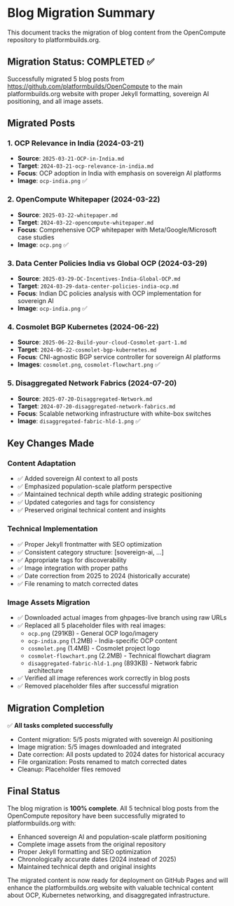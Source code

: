 # Blog Migration Summary

This document tracks the migration of blog content from the OpenCompute repository to platformbuilds.org.

## Migration Status: COMPLETED ✅

Successfully migrated 5 blog posts from https://github.com/platformbuilds/OpenCompute to the main platformbuilds.org website with proper Jekyll formatting, sovereign AI positioning, and all image assets.

## Migrated Posts

### 1. OCP Relevance in India (2024-03-21)
- **Source**: `2025-03-21-OCP-in-India.md`
- **Target**: `2024-03-21-ocp-relevance-in-india.md`
- **Focus**: OCP adoption in India with emphasis on sovereign AI platforms
- **Image**: `ocp-india.png` ✅

### 2. OpenCompute Whitepaper (2024-03-22)
- **Source**: `2025-03-22-whitepaper.md`
- **Target**: `2024-03-22-opencompute-whitepaper.md`
- **Focus**: Comprehensive OCP whitepaper with Meta/Google/Microsoft case studies
- **Image**: `ocp.png` ✅

### 3. Data Center Policies India vs Global OCP (2024-03-29)
- **Source**: `2025-03-29-DC-Incentives-India-Global-OCP.md`
- **Target**: `2024-03-29-data-center-policies-india-ocp.md`
- **Focus**: Indian DC policies analysis with OCP implementation for sovereign AI
- **Image**: `ocp-india.png` ✅

### 4. Cosmolet BGP Kubernetes (2024-06-22)
- **Source**: `2025-06-22-Build-your-cloud-Cosmolet-part-1.md`
- **Target**: `2024-06-22-cosmolet-bgp-kubernetes.md`
- **Focus**: CNI-agnostic BGP service controller for sovereign AI platforms
- **Images**: `cosmolet.png`, `cosmolet-flowchart.png` ✅

### 5. Disaggregated Network Fabrics (2024-07-20)
- **Source**: `2025-07-20-Disaggregated-Network.md`
- **Target**: `2024-07-20-disaggregated-network-fabrics.md`
- **Focus**: Scalable networking infrastructure with white-box switches
- **Image**: `disaggregated-fabric-hld-1.png` ✅

## Key Changes Made

### Content Adaptation
- ✅ Added sovereign AI context to all posts
- ✅ Emphasized population-scale platform perspective
- ✅ Maintained technical depth while adding strategic positioning
- ✅ Updated categories and tags for consistency
- ✅ Preserved original technical content and insights

### Technical Implementation
- ✅ Proper Jekyll frontmatter with SEO optimization
- ✅ Consistent category structure: [sovereign-ai, ...]
- ✅ Appropriate tags for discoverability
- ✅ Image integration with proper paths
- ✅ Date correction from 2025 to 2024 (historically accurate)
- ✅ File renaming to match corrected dates

### Image Assets Migration
- ✅ Downloaded actual images from ghpages-live branch using raw URLs
- ✅ Replaced all 5 placeholder files with real images:
  - `ocp.png` (291KB) - General OCP logo/imagery
  - `ocp-india.png` (1.2MB) - India-specific OCP content
  - `cosmolet.png` (1.4MB) - Cosmolet project logo
  - `cosmolet-flowchart.png` (2.2MB) - Technical flowchart diagram
  - `disaggregated-fabric-hld-1.png` (893KB) - Network fabric architecture
- ✅ Verified all image references work correctly in blog posts
- ✅ Removed placeholder files after successful migration

## Migration Completion
✅ **All tasks completed successfully**
- Content migration: 5/5 posts migrated with sovereign AI positioning
- Image migration: 5/5 images downloaded and integrated
- Date correction: All posts updated to 2024 dates for historical accuracy
- File organization: Posts renamed to match corrected dates
- Cleanup: Placeholder files removed

## Final Status
The blog migration is **100% complete**. All 5 technical blog posts from the OpenCompute repository have been successfully migrated to platformbuilds.org with:
- Enhanced sovereign AI and population-scale platform positioning
- Complete image assets from the original repository
- Proper Jekyll formatting and SEO optimization
- Chronologically accurate dates (2024 instead of 2025)
- Maintained technical depth and original insights

The migrated content is now ready for deployment on GitHub Pages and will enhance the platformbuilds.org website with valuable technical content about OCP, Kubernetes networking, and disaggregated infrastructure.